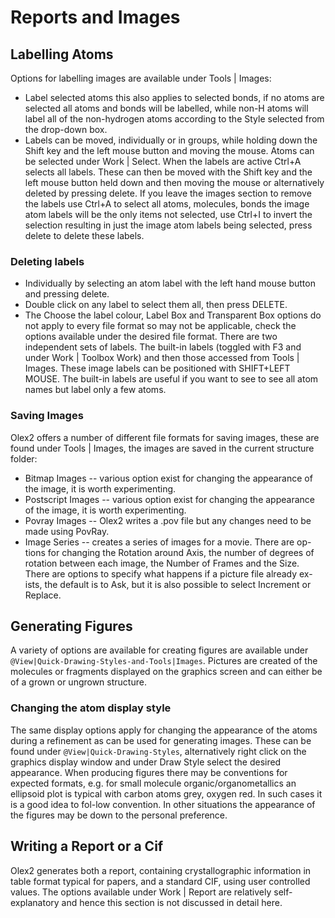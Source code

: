 # Reports and Images

## Labelling Atoms
Options for labelling images are available under Tools | Images:
- Label selected atoms this also applies to selected bonds, if no atoms are selected all atoms and bonds will be labelled, while non-H atoms will label all of the non-hydrogen atoms according to the Style selected from the drop-down box. 
- Labels can be moved, individually or in groups, while holding down the Shift key and the left mouse button and moving the mouse.
Atoms can be selected under Work | Select. When the labels are active Ctrl+A selects all labels. These can then be moved with the Shift key and the left mouse button held down and then moving the mouse or alternatively deleted by pressing delete. If you leave the images section to remove the labels use Ctrl+A to select all atoms, molecules, bonds the image atom labels will be the only items not selected, use Ctrl+I to invert the selection resulting in just the image atom labels being selected, press delete to delete these labels.

### Deleting labels
- Individually by selecting an atom label with the left hand mouse button and pressing delete.
- Double click on any label to select them all, then press DELETE.
- The Choose the label colour, Label Box and Transparent Box options do not apply to every file format so may not be applicable, check the options available under the desired file format. 
There are two independent sets of labels. The built-in labels (toggled with F3 and under Work | Toolbox Work) and then those accessed from Tools | Images. These image labels can be positioned with SHIFT+LEFT MOUSE. The built-in labels are useful if you want to see to see all atom names but label only a few atoms.

### Saving Images
Olex2 offers a number of different file formats for saving images, these are found under Tools | Images, the images are saved in the current structure folder:
- Bitmap Images -- various option exist for changing the appearance of the image, it is worth experimenting.
- Postscript Images -- various option exist for changing the appearance of the image, it is worth experimenting.
- Povray Images -- Olex2 writes a .pov file but any changes need to be made using PovRay.
- Image Series -- creates a series of images for a movie. There are op-tions for changing the Rotation around Axis, the number of degrees of rotation between each image, the Number of Frames and the Size.
There are options to specify what happens if a picture file already ex-ists, the default is to Ask, but it is also possible to select Increment or Replace.

## Generating Figures
A variety of options are available for creating figures are available under `@View|Quick-Drawing-Styles-and-Tools|Images`. Pictures are created of the molecules or fragments displayed on the graphics screen and can either be of a grown or ungrown structure.

### Changing the atom display style
The same display options apply for changing the appearance of the atoms during a refinement as can be used for generating images. These can be found under `@View|Quick-Drawing-Styles`, alternatively right click on the graphics display window and under Draw Style select the desired appearance. 
When producing figures there may be conventions for expected formats, e.g. for small molecule organic/organometallics an ellipsoid plot is typical with carbon atoms grey, oxygen red. In such cases it is a good idea to fol-low convention. In other situations the appearance of the figures may be down to the personal preference.

## Writing a Report or a Cif
Olex2 generates both a report, containing crystallographic information in table format typical for papers, and a standard CIF,  using user controlled values. The options available under Work | Report are relatively self-explanatory and hence this section is not discussed in detail here.
